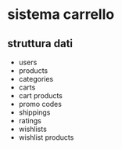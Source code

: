 # sistema carrello

## struttura dati 

- users
- products
- categories
- carts
- cart products
- promo codes
- shippings
- ratings
- wishlists
- wishlist products
